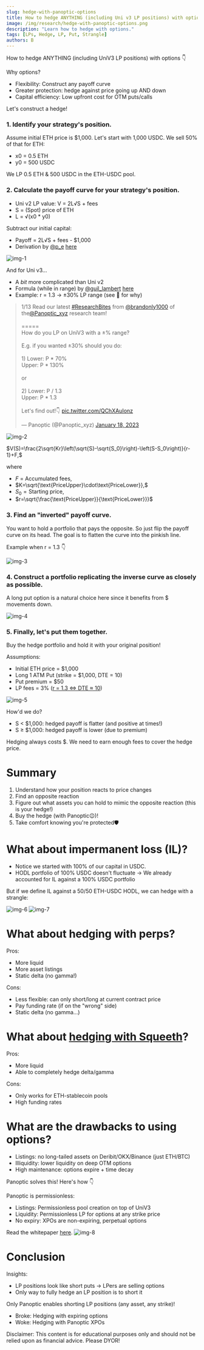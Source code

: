 ```yaml
---
slug: hedge-with-panoptic-options
title: How to hedge ANYTHING (including Uni v3 LP positions) with options
image: /img/research/hedge-with-panoptic-options.png
description: "Learn how to hedge with options."
tags: [LPs, Hedge, LP, Put, Strangle]
authors: B
---
```


How to hedge ANYTHING (including UniV3 LP positions) with options 👇

Why options?
- Flexibility: Construct any payoff curve
- Greater protection: hedge against price going up AND down
- Capital efficiency: Low upfront cost for OTM puts/calls

Let's construct a hedge!

<!--truncate-->

### 1. Identify your strategy's position.

Assume initial ETH price is $1,000. Let's start with 1,000 USDC. We sell 50% of that for ETH:
- x0 = 0.5 ETH
- y0 = 500 USDC

We LP 0.5 ETH & 500 USDC in the ETH-USDC pool.

### 2. Calculate the payoff curve for your strategy's position.
- Uni v2 LP value: V = 2L√S + fees
- S = (Spot) price of ETH
- L = √(x0 * y0)

Subtract our initial capital:
- Payoff = 2L√S + fees - $1,000
- Derivation by [@p_e](https://twitter.com/p_e) [here](https://medium.com/auditless/how-to-calculate-impermanent-loss-full-derivation-803e8b2497b7)

![img-1](./img-1.png)


And for Uni v3...
- A *bit* more complicated than Uni v2
- Formula (while in range) by [@guil_lambert](https://twitter.com/guil_lambert) [here](https://lambert-guillaume.medium.com/an-analysis-of-the-expected-value-of-the-impermanent-loss-in-uniswap-bfbfebbefed2)
- Example: r = 1.3 → ±30% LP range (see 🧵 for why)

<blockquote class="twitter-tweet" data-conversation="none"><p lang="en" dir="ltr">1/13 Read our latest <a href="https://twitter.com/hashtag/ResearchBites?src=hash&amp;ref_src=twsrc%5Etfw">#ResearchBites</a> from <a href="https://twitter.com/brandonly1000?ref_src=twsrc%5Etfw">@brandonly1000</a> of the<a href="https://twitter.com/Panoptic_xyz?ref_src=twsrc%5Etfw">@Panoptic_xyz</a> research team!<br/><br/>=====<br/>How do you LP on UniV3 with a ±% range?<br/><br/>E.g. if you wanted ±30% should you do:<br/><br/>1) Lower: P * 70%<br/> Upper: P * 130%<br/><br/>or<br/><br/>2) Lower: P / 1.3<br/> Upper: P * 1.3<br/><br/>Let&#39;s find out!👇 <a href="https://t.co/QChXAuIonz">pic.twitter.com/QChXAuIonz</a></p>&mdash; Panoptic (@Panoptic_xyz) <a href="https://twitter.com/Panoptic_xyz/status/1615816389490802689?ref_src=twsrc%5Etfw">January 18, 2023</a></blockquote> <script async src="https://platform.twitter.com/widgets.js" charset="utf-8"></script> 

![img-2](./img-2.png)
 
$V(S)=\frac{2\sqrt{Kr}\left(\sqrt{S}-\sqrt{S_0}\right)-\left(S-S_0\right)}{r-1}+F,$

where
- $F\text{ = Accumulated fees},$
- $K=\sqrt{\text{PriceUpper}\cdot\text{PriceLower}},$
- $S_0=\text{Starting price},$
- $r=\sqrt{\frac{\text{PriceUpper}}{\text{PriceLower}}}$

### 3. Find an "inverted" payoff curve.

You want to hold a portfolio that pays the opposite. So just flip the payoff curve on its head. The goal is to flatten the curve into the pinkish line.

Example when r = 1.3 👇

![img-3](./img-3.png)

### 4. Construct a portfolio replicating the inverse curve as closely as possible.

A long put option is a natural choice here since it benefits from $ movements down.

![img-4](./img-4.png)

### 5. Finally, let's put them together.
Buy the hedge portfolio and hold it with your original position!

Assumptions:
- Initial ETH price = $1,000
- Long 1 ATM Put (strike = $1,000, DTE = 10)
- Put premium = $50
- LP fees = 3% ([r = 1.3 ⇔ DTE ≈ 10](https://lambert-guillaume.medium.com/how-to-create-a-perpetual-options-in-uniswap-v3-3c40007ccf1))

![img-5](./img-5.png)

How'd we do?
- S < $1,000: hedged payoff is flatter (and positive at times!)
- S $\geq$ $1,000: hedged payoff is lower (due to premium)

Hedging always costs $. We need to earn enough fees to cover the hedge price.

# Summary
1. Understand how your position reacts to price changes
2. Find an opposite reaction
3. Figure out what assets you can hold to mimic the opposite reaction (this is your hedge!)
4. Buy the hedge (with Panoptic😉)!
5. Take comfort knowing you're protected🛡️

# What about impermanent loss (IL)?
- Notice we started with 100% of our capital in USDC.
- HODL portfolio of 100% USDC doesn't fluctuate
→ We already accounted for IL against a 100% USDC portfolio

But if we define IL against a 50/50 ETH-USDC HODL, we can hedge with a strangle:

![img-6](./img-6.png)
![img-7](./img-7.png)

# What about hedging with perps?

Pros:
- More liquid
- More asset listings
- Static delta (no gamma!)

Cons:
- Less flexible: can only short/long at current contract price
- Pay funding rate (if on the "wrong" side)
- Static delta (no gamma...)

# What about [hedging with Squeeth](https://my.itsa.global/blog/rudy-defi-insight-how-to-hedge-impermanent-loss)?

Pros:
- More liquid
- Able to completely hedge delta/gamma

Cons:
- Only works for ETH-stablecoin pools
- High funding rates

# What are the drawbacks to using options?
- Listings: no long-tailed assets on Deribit/OKX/Binance (just ETH/BTC)
- Illiquidity: lower liquidity on deep OTM options
- High maintenance: options expire + time decay

Panoptic solves this! Here's how 👇

Panoptic is permissionless:
- Listings: Permissionless pool creation on top of UniV3
- Liquidity: Permissionless LP for options at any strike price
- No expiry: XPOs are non-expiring, perpetual options

Read the whitepaper [here](https://paper.panoptic.xyz).
![img-8](./img-8.png)

# Conclusion
Insights:
- LP positions look like short puts → LPers are selling options
- Only way to fully hedge an LP position is to short it

Only Panoptic enables shorting LP positions (any asset, any strike)!
- Broke: Hedging with expiring options
- Woke: Hedging with Panoptic XPOs

Disclaimer: This content is for educational purposes only and should not be relied upon as financial advice. Please DYOR!